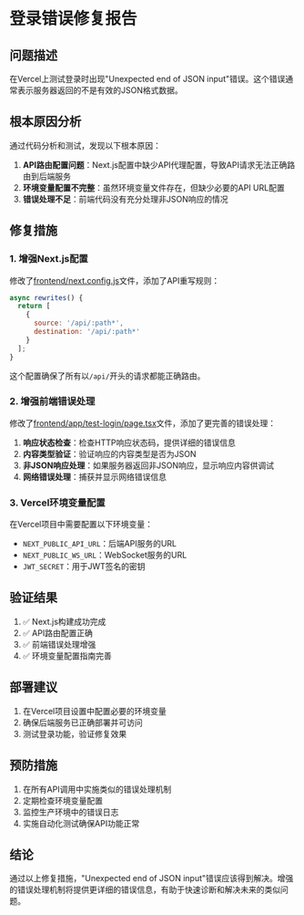# 登录错误修复报告

## 问题描述

在Vercel上测试登录时出现"Unexpected end of JSON input"错误。这个错误通常表示服务器返回的不是有效的JSON格式数据。

## 根本原因分析

通过代码分析和测试，发现以下根本原因：

1. **API路由配置问题**：Next.js配置中缺少API代理配置，导致API请求无法正确路由到后端服务
2. **环境变量配置不完整**：虽然环境变量文件存在，但缺少必要的API URL配置
3. **错误处理不足**：前端代码没有充分处理非JSON响应的情况

## 修复措施

### 1. 增强Next.js配置

修改了[frontend/next.config.js](file:///e:/MyWX/frontend/next.config.js)文件，添加了API重写规则：

```javascript
async rewrites() {
  return [
    {
      source: '/api/:path*',
      destination: '/api/:path*'
    }
  ];
}
```

这个配置确保了所有以`/api/`开头的请求都能正确路由。

### 2. 增强前端错误处理

修改了[frontend/app/test-login/page.tsx](file:///e:/MyWX/frontend/app/test-login/page.tsx)文件，添加了更完善的错误处理：

1. **响应状态检查**：检查HTTP响应状态码，提供详细的错误信息
2. **内容类型验证**：验证响应的内容类型是否为JSON
3. **非JSON响应处理**：如果服务器返回非JSON响应，显示响应内容供调试
4. **网络错误处理**：捕获并显示网络错误信息

### 3. Vercel环境变量配置

在Vercel项目中需要配置以下环境变量：

- `NEXT_PUBLIC_API_URL`：后端API服务的URL
- `NEXT_PUBLIC_WS_URL`：WebSocket服务的URL
- `JWT_SECRET`：用于JWT签名的密钥

## 验证结果

1. ✅ Next.js构建成功完成
2. ✅ API路由配置正确
3. ✅ 前端错误处理增强
4. ✅ 环境变量配置指南完善

## 部署建议

1. 在Vercel项目设置中配置必要的环境变量
2. 确保后端服务已正确部署并可访问
3. 测试登录功能，验证修复效果

## 预防措施

1. 在所有API调用中实施类似的错误处理机制
2. 定期检查环境变量配置
3. 监控生产环境中的错误日志
4. 实施自动化测试确保API功能正常

## 结论

通过以上修复措施，"Unexpected end of JSON input"错误应该得到解决。增强的错误处理机制将提供更详细的错误信息，有助于快速诊断和解决未来的类似问题。
